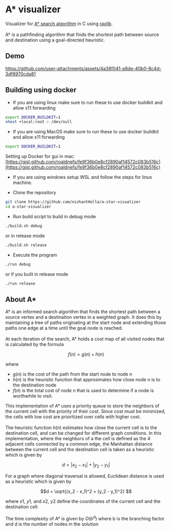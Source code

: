 # A* visualizer

Visualizer for [A* search algorithm](https://en.wikipedia.org/wiki/A*_search_algorithm) in C using
[raylib](https://www.raylib.com/).
<br />
<br />
A* is a pathfinding algorithm that finds the shortest path between source and destination using a goal-directed heuristic.

## Demo

https://github.com/user-attachments/assets/4a38f041-a8de-40b0-8c4d-3df8970cda81

## Building using docker

- If you are using linux make sure to run these to use docker buildkit and allow x11 forwarding

```bash
export DOCKER_BUILDKIT=1
xhost +local:root > /dev/null
```

- If you are using MacOS make sure to run these to use docker buildkit and allow x11 forwarding
```bash
export DOCKER_BUILDKIT=1
```
Setting up Docker for gui in mac: [https://gist.github.com/roaldnefs/fe9f36b0e8cf2890af14572c083b516c](https://gist.github.com/roaldnefs/fe9f36b0e8cf2890af14572c083b516c)

- If you are using windows setup WSL and follow the steps for linux machine.

- Clone the repository

```bash
git clone https://github.com/nishantHolla/a-star-visualizer
cd a-star-visualizer
```

- Run build script to build in debug mode

```bash
./build.sh debug
```

or in release mode

```bash
./build.sh release
```

- Execute the program

```bash
./run debug
```

or if you built in release mode

```bash
./run release
```

## About A*

A* is an informed search algorithm that finds the shortest path between a source vertex and a destination
vertex in a weighted graph. It does this by maintaining a tree of paths originating at the start node
and extending those paths one edge at a time until the goal node is reached.
<br />
<br />
At each iteration of the search, A* holds a cost map of all visited nodes that is calculated by the
formula
```math
f(n) = g(n) + h(n)
```
where

- $g(n)$ is the cost of the path from the start node to node n
- $h(n)$ is the heuristic function that approximates how close node n is to the destination node
- $f(n)$ is the total cost of node n that is used to determine if a node is worthwhile to visit.

This implementation of A* uses a priority queue to store the neighbors of the current cell with the
priority of their cost. Since cost must be minimized, the cells with low cost are prioritized over cells
with higher cost.
<br />
<br />
The heuristic function $h(n)$ estimates how close the current cell is to the destination cell, and can
be changed for different graph conditions. In this implementation, where the neighbors of a
the cell is defined as the 4 adjacent cells connected by a common edge, the Manhattan distance between the current cell and the destination
cell is taken as a heuristic which is given by
```math
d = |x_2 - x_1| + |y_2 - y_1|

```

For a graph where diagonal traversal is allowed, Euclidean distance is used as a heuristic which is given
by
```math
d = \sqrt{(x_2 - x_1)^2 + (y_2 - y_1)^2}

```

where $`x1`$, $`y1`$, and $`x2`$, $`y2`$ define the coordinates of the current cell and the destination cell.
<br />
<br />
The time complexity of A* is given by $`O(b^d)`$ where b is the branching factor and d is the number
of nodes in the solution
